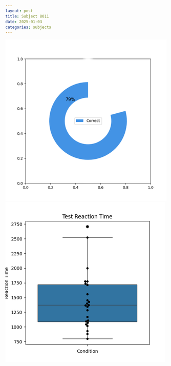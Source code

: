 ```yaml
---
layout: post
title: Subject 8011
date: 2025-01-03
categories: subjects
---
```


![](data/8011/run-23/8011_FN_acc_test.png)
![](data/8011/run-23/8011_FN_rt.png)

